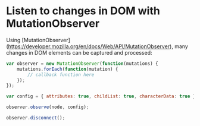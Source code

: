 # Listen to changes in DOM with MutationObserver

Using [MutationObserver] (https://developer.mozilla.org/en/docs/Web/API/MutationObserver), many changes in DOM elements can be captured and processed:


```JavaScript
var observer = new MutationObserver(function(mutations) {
    mutations.forEach(function(mutation) {
        // callback function here
    });
});

var config = { attributes: true, childList: true, characterData: true };

observer.observe(node, config);

observer.disconnect();

```
